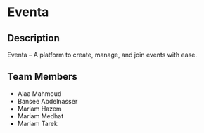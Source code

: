 # Eventa

## Description
Eventa – A platform to create, manage, and join events with ease. 


## Team Members
- Alaa Mahmoud
- Bansee Abdelnasser
- Mariam Hazem
- Mariam Medhat
- Mariam Tarek
